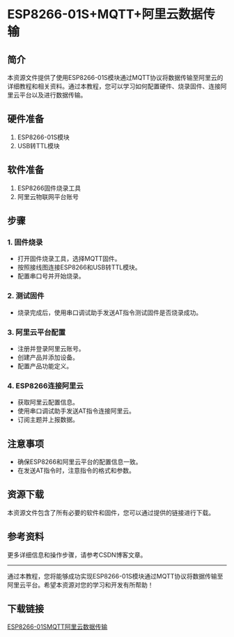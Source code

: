 # ESP8266-01S+MQTT+阿里云数据传输

## 简介
本资源文件提供了使用ESP8266-01S模块通过MQTT协议将数据传输至阿里云的详细教程和相关资料。通过本教程，您可以学习如何配置硬件、烧录固件、连接阿里云平台以及进行数据传输。

## 硬件准备
1. ESP8266-01S模块
2. USB转TTL模块

## 软件准备
1. ESP8266固件烧录工具
2. 阿里云物联网平台账号

## 步骤

### 1. 固件烧录
- 打开固件烧录工具，选择MQTT固件。
- 按照接线图连接ESP8266和USB转TTL模块。
- 配置串口号并开始烧录。

### 2. 测试固件
- 烧录完成后，使用串口调试助手发送AT指令测试固件是否烧录成功。

### 3. 阿里云平台配置
- 注册并登录阿里云账号。
- 创建产品并添加设备。
- 配置产品功能定义。

### 4. ESP8266连接阿里云
- 获取阿里云配置信息。
- 使用串口调试助手发送AT指令连接阿里云。
- 订阅主题并上报数据。

## 注意事项
- 确保ESP8266和阿里云平台的配置信息一致。
- 在发送AT指令时，注意指令的格式和参数。

## 资源下载
本资源文件包含了所有必要的软件和固件，您可以通过提供的链接进行下载。

## 参考资料
更多详细信息和操作步骤，请参考CSDN博客文章。

---

通过本教程，您将能够成功实现ESP8266-01S模块通过MQTT协议将数据传输至阿里云平台。希望本资源对您的学习和开发有所帮助！

## 下载链接

[ESP8266-01SMQTT阿里云数据传输](https://pan.quark.cn/s/45ac7aa12a99)